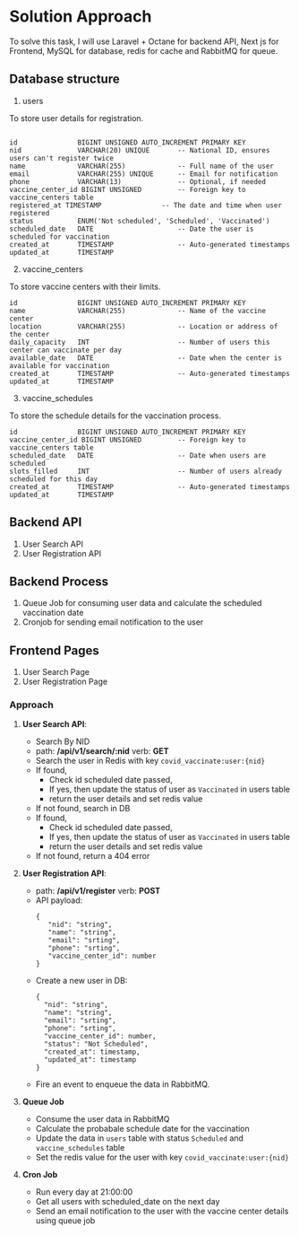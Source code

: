 # Solution Approach

To solve this task, I will use Laravel + Octane for backend API, Next js for Frontend, MySQL for database, redis for cache and RabbitMQ for queue.

## Database structure
1. users

To store user details for registration.
```

id               BIGINT UNSIGNED AUTO_INCREMENT PRIMARY KEY
nid              VARCHAR(20) UNIQUE       -- National ID, ensures users can't register twice
name             VARCHAR(255)             -- Full name of the user
email            VARCHAR(255) UNIQUE      -- Email for notification
phone            VARCHAR(13)              -- Optional, if needed
vaccine_center_id BIGINT UNSIGNED         -- Foreign key to vaccine_centers table
registered_at TIMESTAMP               -- The date and time when user registered
status           ENUM('Not scheduled', 'Scheduled', 'Vaccinated') 
scheduled_date   DATE                     -- Date the user is scheduled for vaccination
created_at       TIMESTAMP                -- Auto-generated timestamps
updated_at       TIMESTAMP
```
2. vaccine_centers

To store vaccine centers with their limits.
```
id               BIGINT UNSIGNED AUTO_INCREMENT PRIMARY KEY
name             VARCHAR(255)             -- Name of the vaccine center
location         VARCHAR(255)             -- Location or address of the center
daily_capacity   INT                      -- Number of users this center can vaccinate per day
available_date   DATE                     -- Date when the center is available for vaccination
created_at       TIMESTAMP                -- Auto-generated timestamps
updated_at       TIMESTAMP
```
3. vaccine_schedules

To store the schedule details for the vaccination process.
```
id               BIGINT UNSIGNED AUTO_INCREMENT PRIMARY KEY
vaccine_center_id BIGINT UNSIGNED         -- Foreign key to vaccine_centers table
scheduled_date   DATE                     -- Date when users are scheduled
slots_filled     INT                      -- Number of users already scheduled for this day
created_at       TIMESTAMP                -- Auto-generated timestamps
updated_at       TIMESTAMP
```
## Backend API
1. User Search API
2. User Registration API

## Backend Process
1. Queue Job for consuming user data and calculate the scheduled vaccination date
2. Cronjob for sending email notification to the user

## Frontend Pages
1. User Search Page
2. User Registration Page

### Approach
1. **User Search API**: 
    - Search By NID
    - path: <b>/api/v1/search/:nid</b> verb: <b>GET</b>
    - Search the user in Redis with key `covid_vaccinate:user:{nid}`
    - If found, 
      - Check id scheduled date passed,
      - If yes, then update the status of user as `Vaccinated` in users table
      - return the user details and set redis value
    - If not found, search in DB
    - If found, 
      - Check id scheduled date passed,
      - If yes, then update the status of user as `Vaccinated` in users table
      - return the user details and set redis value
    - If not found, return a 404 error

2. **User Registration API**:
    - path: <b>/api/v1/register</b> verb: <b>POST</b>
    - API payload: 
       ```
       {
          "nid": "string",
          "name": "string",
          "email": "srting",
          "phone": "srting",
          "vaccine_center_id": number
       }
      ```
    - Create a new user in DB:
        ```
        {
          "nid": "string",
          "name": "string",
          "email": "srting",
          "phone": "srting",
          "vaccine_center_id": number,
          "status": "Not Scheduled",
          "created_at": timestamp,
          "updated_at": timestamp
        }
        ```
    - Fire an event to enqueue the data in RabbitMQ.
3. **Queue Job**
    - Consume the user data in RabbitMQ
    - Calculate the probabale schedule date for the vaccination
    - Update the data in `users` table with status `Scheduled` and `vaccine_schedules` table
    - Set the redis value for the user with key `covid_vaccinate:user:{nid}`
4. **Cron Job**
    - Run every day at 21:00:00
    - Get all users with scheduled_date on the next day
    - Send an email notification to the user with the vaccine center details using queue job

